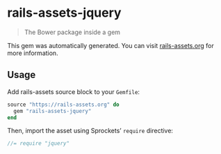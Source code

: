 # rails-assets-jquery

> The Bower package inside a gem

This gem was automatically generated. You can visit [rails-assets.org](https://rails-assets.org) for more information.

## Usage

Add rails-assets source block to your `Gemfile`:

```ruby
source "https://rails-assets.org" do
  gem "rails-assets-jquery"
end

```

Then, import the asset using Sprockets’ `require` directive:

```js
//= require "jquery"
```
